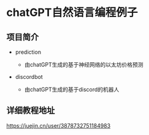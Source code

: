 # chatGPT自然语言编程例子

## 项目简介
  
- prediction
  - 由chatGPT生成的基于神经网络的以太坊价格预测

- discordbot
  - 由chatGPT生成的基于discord的机器人 


## 详细教程地址

https://juejin.cn/user/3878732751184983
